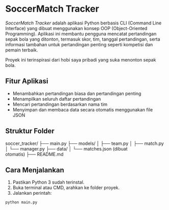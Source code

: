 # SoccerMatch Tracker

*SoccerMatch Tracker* adalah aplikasi Python berbasis CLI (Command Line Interface) yang dibuat menggunakan konsep OOP (Object-Oriented Programming). Aplikasi ini membantu pengguna mencatat pertandingan sepak bola yang ditonton, termasuk skor, tim, tanggal pertandingan, serta informasi tambahan untuk pertandingan penting seperti kompetisi dan pemain terbaik.

Proyek ini terinspirasi dari hobi saya pribadi yang suka menonton sepak bola.

## Fitur Aplikasi

- Menambahkan pertandingan biasa dan pertandingan penting
- Menampilkan seluruh daftar pertandingan
- Mencari pertandingan berdasarkan nama tim
- Menyimpan dan membaca data secara otomatis menggunakan file JSON

## Struktur Folder
soccer_tracker/ ├── main.py ├── models/ │   ├── team.py │   ├── match.py │   └── manager.py ├── data/ │   └── matches.json (dibuat otomatis) ├── README.md

## Cara Menjalankan

1. Pastikan Python 3 sudah terinstal.
2. Buka terminal atau CMD, arahkan ke folder proyek.
3. Jalankan perintah:

```bash
python main.py 
```